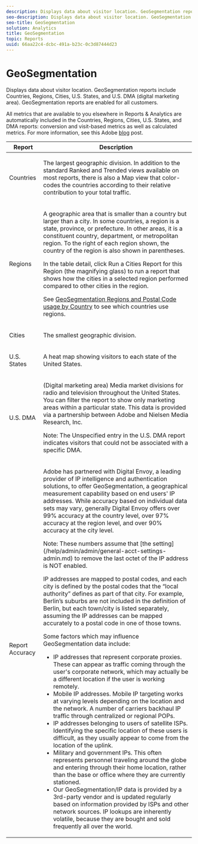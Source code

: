 ```yaml
---
description: Displays data about visitor location. GeoSegmentation reports include Countries, Regions, Cities, U.S. States, and U.S. DMA (digital marketing area). GeoSegmentation reports are enabled for all customers.
seo-description: Displays data about visitor location. GeoSegmentation reports include Countries, Regions, Cities, U.S. States, and U.S. DMA (digital marketing area). GeoSegmentation reports are enabled for all customers.
seo-title: GeoSegmentation
solution: Analytics
title: GeoSegmentation
topic: Reports
uuid: 66aa22c4-dcbc-491a-b23c-0c3d87444d23
---
```


# GeoSegmentation

Displays data about visitor location. GeoSegmentation reports include Countries, Regions, Cities, U.S. States, and U.S. DMA (digital marketing area). GeoSegmentation reports are enabled for all customers.

All metrics that are available to you elsewhere in Reports & Analytics are automatically included in the Countries, Regions, Cities, U.S. States, and DMA reports: conversion and visit-based metrics as well as calculated metrics. For more information, see this Adobe [blog](https://blogs.adobe.com/digitalmarketing/analytics/introducing-new-metrics-in-geosegmentation-and-more/) post. 

<table id="table_566CFFC82E1149D8BAFE6641627FCF1F"> 
 <thead> 
  <tr> 
   <th colname="col1" class="entry"> Report </th> 
   <th colname="col2" class="entry"> Description </th> 
  </tr> 
 </thead>
 <tbody> 
  <tr> 
   <td colname="col1"> Countries </td> 
   <td colname="col2"> <p> The largest geographic division. In addition to the standard Ranked and Trended views available on most reports, there is also a Map view that color-codes the countries according to their relative contribution to your total traffic. </p> </td> 
  </tr> 
  <tr> 
   <td colname="col1"> Regions </td> 
   <td colname="col2"> <p> A geographic area that is smaller than a country but larger than a city. In some countries, a region is a state, province, or prefecture. In other areas, it is a constituent country, department, or metropolitan region. To the right of each region shown, the country of the region is also shown in parentheses. </p> <p>In the table detail, click Run a Cities Report for this Region (the magnifying glass) to run a report that shows how the cities in a selected region performed compared to other cities in the region. </p> <p>See <a href="/help/components/c-variables/dimensionslist/reports-geosegmentation-reference.md"  > GeoSegmentation Regions and Postal Code usage by Country</a> to see which countries use regions. </p> </td> 
  </tr> 
  <tr> 
   <td colname="col1"> Cities </td> 
   <td colname="col2"> <p> The smallest geographic division. </p> </td> 
  </tr> 
  <tr> 
   <td colname="col1"> U.S. States </td> 
   <td colname="col2"> <p> A heat map showing visitors to each state of the United States. </p> </td> 
  </tr> 
  <tr> 
   <td colname="col1"> U.S. DMA </td> 
   <td colname="col2"> <p> (Digital marketing area) Media market divisions for radio and television throughout the United States. You can filter the report to show only marketing areas within a particular state. This data is provided via a partnership between Adobe and Nielsen Media Research, Inc. </p> <p>Note:  The Unspecified entry in the U.S. DMA report indicates visitors that could not be associated with a specific DMA. </p> </td> 
  </tr> 
  <tr> 
   <td colname="col1"> Report Accuracy </td> 
   <td colname="col2"> <p>Adobe has partnered with Digital Envoy, a leading provider of IP intelligence and authentication solutions, to offer GeoSegmentation, a geographical measurement capability based on end users' IP addresses. While accuracy based on individual data sets may vary, generally Digital Envoy offers over 99% accuracy at the country level, over 97% accuracy at the region level, and over 90% accuracy at the city level. </p> <p>Note: These numbers assume that [the setting] (/help/admin/admin/general-acct-settings-admin.md) to remove the last octet of the IP address is NOT enabled. </p> <p>IP addresses are mapped to postal codes, and each city is defined by the postal codes that the “local authority” defines as part of that city. For example, Berlin’s suburbs are not included in the definition of Berlin, but each town/city is listed separately, assuming the IP addresses can be mapped accurately to a postal code in one of those towns. </p> <p>Some factors which may influence GeoSegmentation data include: </p> 
    <ul id="ul_1B05024AD5174232A8DB8145753FB09B"> 
     <li id="li_C3A21E7C1186490EB9A236634DB45E7F">IP addresses that represent corporate proxies. These can appear as traffic coming through the user's corporate network, which may actually be a different location if the user is working remotely. </li> 
     <li id="li_56FC36B3598C420F9246D4E8772822A7">Mobile IP addresses. Mobile IP targeting works at varying levels depending on the location and the network. A number of carriers backhaul IP traffic through centralized or regional POPs. </li> 
     <li id="li_C1EED854AE584489BCBC2A7AA20B8EF1">IP addresses belonging to users of satellite ISPs. Identifying the specific location of these users is difficult, as they usually appear to come from the location of the uplink. </li> 
     <li id="li_A735756F39554DF19E05D251CA614F02">Military and government IPs. This often represents personnel traveling around the globe and entering through their home location, rather than the base or office where they are currently stationed. </li> 
     <li id="li_ACFF1B8094684173B8325A44304CA32B">Our GeoSegmentation/IP data is provided by a 3rd-party vendor and is updated regularly based on information provided by ISPs and other network sources. IP lookups are inherently volatile, because they are bought and sold frequently all over the world. </li> 
    </ul> </td> 
  </tr> 
 </tbody> 
</table>

